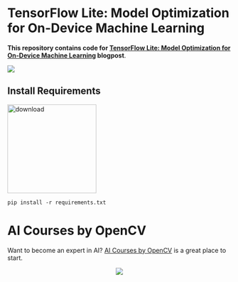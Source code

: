 # TensorFlow Lite: Model Optimization for On-Device Machine Learning

**This repository contains code for [TensorFlow Lite: Model Optimization for On-Device Machine Learning](https://learnopencv.com/tensorflow-lite-model-optimization-for-on-device-machine-learning) blogpost**.


<img src="https://learnopencv.com/wp-content/uploads/2022/05/tflite_feature_image-1-scaled.jpg" align="middle">

## Install Requirements

[<img src="https://learnopencv.com/wp-content/uploads/2022/07/download-button-e1657285155454.png" alt="download" width="200">](https://www.dropbox.com/sh/6wjtg7edkdyrv1a/AAAwqeIq_4NZtMK_MoP5l00Ja?dl=1)

```
pip install -r requirements.txt
```

# AI Courses by OpenCV

Want to become an expert in AI? [AI Courses by OpenCV](https://opencv.org/courses/) is a great place to start. 

<a href="https://opencv.org/courses/">
<p align="center"> 
<img src="https://learnopencv.com/wp-content/uploads/2023/01/AI-Courses-By-OpenCV-Github.png">
</p>
</a>
